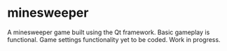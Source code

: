 minesweeper
===========
A minesweeper game built using the Qt framework. Basic gameplay is functional. Game settings functionality yet to be coded. 
Work in progress.
